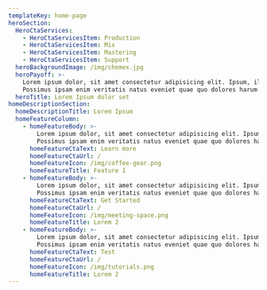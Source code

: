 ```yaml
---
templateKey: home-page
heroSection:
  HeroCtaServices:
    - HeroCtaServicesItem: Production
    - HeroCtaServicesItem: Mix
    - HeroCtaServicesItem: Mastering
    - HeroCtaServicesItem: Support
  heroBackgroundImage: /img/chemex.jpg
  heroPayoff: >-
    Lorem ipsum dolor, sit amet consectetur adipisicing elit. Ipsum, illo!
    Possimus ipsam enim veritatis natus eveniet quae quo dolores harum.
  heroTitle: Lorem Ipsum dolor set
homeDescriptionSection:
  homeDescriptionTitle: Lorem Ipsum
  homeFeatureColumn:
    - homeFeatureBody: >-
        Lorem ipsum dolor, sit amet consectetur adipisicing elit. Ipsum, illo!
        Possimus ipsam enim veritatis natus eveniet quae quo dolores harum.
      homeFeatureCtaText: Learn more
      homeFeatureCtaUrl: /
      homeFeatureIcon: /img/coffee-gear.png
      homeFeatureTitle: Feature 1
    - homeFeatureBody: >-
        Lorem ipsum dolor, sit amet consectetur adipisicing elit. Ipsum, illo!
        Possimus ipsam enim veritatis natus eveniet quae quo dolores harum.
      homeFeatureCtaText: Get Started
      homeFeatureCtaUrl: /
      homeFeatureIcon: /img/meeting-space.png
      homeFeatureTitle: Lorem 2
    - homeFeatureBody: >-
        Lorem ipsum dolor, sit amet consectetur adipisicing elit. Ipsum, illo!
        Possimus ipsam enim veritatis natus eveniet quae quo dolores harum.
      homeFeatureCtaText: Test
      homeFeatureCtaUrl: /
      homeFeatureIcon: /img/tutorials.png
      homeFeatureTitle: Lorem 2
---
```


